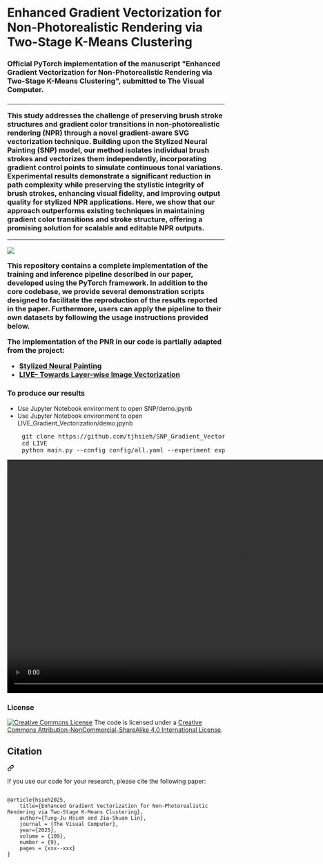 <h1>Enhanced Gradient Vectorization for Non-Photorealistic Rendering via Two-Stage K-Means Clustering</h1>
<h3>Official PyTorch implementation of the manuscript "Enhanced Gradient Vectorization for Non-Photorealistic Rendering via Two-Stage K-Means Clustering", submitted to The Visual Computer.<h3>
<hr>
<p>
This study addresses the challenge of preserving brush stroke structures and gradient color transitions in non-photorealistic rendering (NPR) through a novel gradient-aware SVG vectorization technique. Building upon the Stylized Neural Painting (SNP) model, our method isolates individual brush strokes and vectorizes them independently, incorporating gradient control points to simulate continuous tonal variations. Experimental results demonstrate a significant reduction in path complexity while preserving the stylistic integrity of brush strokes, enhancing visual fidelity, and improving output quality for stylized NPR applications. Here, we show that our approach outperforms existing techniques in maintaining gradient color transitions and stroke structure, offering a promising solution for scalable and editable NPR outputs.
</p>
<hr>
<img src="https://annaljs.github.io/PaperWeb/img/background.png">

<p>This repository contains a complete implementation of the training and inference pipeline described in our paper, developed using the PyTorch framework. In addition to the core codebase, we provide several demonstration scripts designed to facilitate the reproduction of the results reported in the paper. Furthermore, users can apply the pipeline to their own datasets by following the usage instructions provided below.</p>

The implementation of the PNR in our code is partially adapted from the project:
<ul>
	<li><a href="https://github.com/jiupinjia/stylized-neural-painting">Stylized Neural Painting</a></li>
	<li><a href="https://github.com/ma-xu/LIVE">LIVE- Towards Layer-wise Image Vectorization</a></li>
</ul>



<h3>To produce our results</h3>
<ul>
<li>Use Jupyter Notebook environment to open SNP/demo.jpynb</li>
<li>Use Jupyter Notebook environment to open LIVE_Gradient_Vectorization/demo.jpynb</li>
</ul>

<pre>
    git clone https://github.com/tjhsieh/SNP_Gradient_Vectorization.git  
    cd LIVE
    python main.py --config config/all.yaml --experiment experiment_8x1 --signature demo1 --target data/demo1.png
</pre>


<div>
  <video controls width="1080" class="img-responsive" src="https://annaljs.github.io/PaperWeb/video/all(字幕).mp4" alt="">
</div>


<h3>License</h3>

<p dir="auto"><a href="http://creativecommons.org/licenses/by-nc-sa/4.0/" rel="nofollow"><img alt="Creative Commons License" src="https://camo.githubusercontent.com/62be294f71c9a1885f9cd8f54aa8b8bd42d432fd14b5393a8b25bcd1f34daa42/68747470733a2f2f692e6372656174697665636f6d6d6f6e732e6f72672f6c2f62792d6e632d73612f342e302f38387833312e706e67" data-canonical-src="https://i.creativecommons.org/l/by-nc-sa/4.0/88x31.png" style="max-width: 100%;"></a><span>  The code is licensed under a <a href="http://creativecommons.org/licenses/by-nc-sa/4.0/" rel="nofollow">Creative Commons Attribution-NonCommercial-ShareAlike 4.0 International License</a>.</p>


<div class="markdown-heading" dir="auto"><h2 tabindex="-1" class="heading-element" dir="auto">Citation</h2><a id="user-content-citation" class="anchor" aria-label="Permalink: Citation" href="#citation"><svg class="octicon octicon-link" viewBox="0 0 16 16" version="1.1" width="16" height="16" aria-hidden="true"><path d="m7.775 3.275 1.25-1.25a3.5 3.5 0 1 1 4.95 4.95l-2.5 2.5a3.5 3.5 0 0 1-4.95 0 .751.751 0 0 1 .018-1.042.751.751 0 0 1 1.042-.018 1.998 1.998 0 0 0 2.83 0l2.5-2.5a2.002 2.002 0 0 0-2.83-2.83l-1.25 1.25a.751.751 0 0 1-1.042-.018.751.751 0 0 1-.018-1.042Zm-4.69 9.64a1.998 1.998 0 0 0 2.83 0l1.25-1.25a.751.751 0 0 1 1.042.018.751.751 0 0 1 .018 1.042l-1.25 1.25a3.5 3.5 0 1 1-4.95-4.95l2.5-2.5a3.5 3.5 0 0 1 4.95 0 .751.751 0 0 1-.018 1.042.751.751 0 0 1-1.042.018 1.998 1.998 0 0 0-2.83 0l-2.5 2.5a1.998 1.998 0 0 0 0 2.83Z"></path></svg></a></div>

<p dir="auto">If you use our code for your research, please cite the following paper:</p>



<pre class="notranslate">
<code>
@article{hsieh2025,
    title={Enhanced Gradient Vectorization for Non-Photorealistic Rendering via Two-Stage K-Means Clustering},
    author={Tung-Ju Hsieh and Jia-Shuan Lin},
    journal = {The Visual Computer},
    year={2025},
    volume = {109},
    number = {9},
    pages = {xxx--xxx}
}
</code>
</pre>





